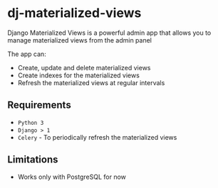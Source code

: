 # dj-materialized-views

Django Materialized Views is a powerful admin app that allows you to manage materialized views from the admin panel


The app can:

* Create, update and delete materialized views
* Create indexes for the materialized views
* Refresh the materialized views at regular intervals

## Requirements

* `Python 3`
* `Django > 1`
* `Celery` - To periodically refresh the materialized views

## Limitations

* Works only with PostgreSQL for now
